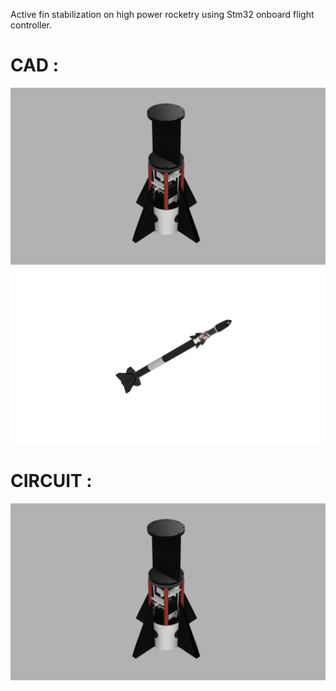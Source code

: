 Active fin stabilization on high power rocketry using Stm32 onboard flight controller.

# CAD :
<img src="CAD/combinbed v14.png" >
<img src="CAD/combinbed v16.png" >

# CIRCUIT :
<img src="CAD/combinbed v14.png" >
